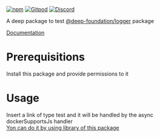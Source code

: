 [![npm](https://img.shields.io/npm/v/@deep-foundation/logger-test.svg)](https://www.npmjs.com/package/@deep-foundation/logger-test) 
[![Gitpod](https://img.shields.io/badge/Gitpod-ready--to--code-blue?logo=gitpod)](https://gitpod.io/#https://github.com/deep-foundation/logger-test) 
[![Discord](https://badgen.net/badge/icon/discord?icon=discord&label&color=purple)](https://discord.gg/deep-foundation)

A deep package to test [@deep-foundation/logger](https://www.npmjs.com/package/@deep-foundation/logger) package

[Documentation](https://deep-foundation.github.io/logger-test/index.html)

# Prerequisitions
Install this package and provide permissions to it

# Usage
Insert a link of type test and it will be handled by the async dockerSupportsJs handler  
[Yon can do it by using library of this package](https://deep-foundation.github.io/logger-test/functions/insertTest.html#md:insert-a-test-link)
